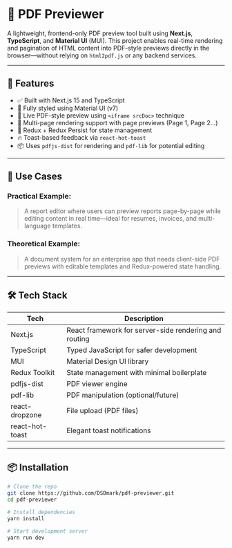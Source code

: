 # 📄 PDF Previewer

A lightweight, frontend-only PDF preview tool built using **Next.js**, **TypeScript**, and **Material UI** (MUI). This project enables real-time rendering and pagination of HTML content into PDF-style previews directly in the browser—without relying on `html2pdf.js` or any backend services.

---

## 🚀 Features

- ✅ Built with Next.js 15 and TypeScript
- 🎨 Fully styled using Material UI (v7)
- 📄 Live PDF-style preview using `<iframe srcDoc>` technique
- 🔁 Multi-page rendering support with page previews (Page 1, Page 2...)
- 🧠 Redux + Redux Persist for state management
- 🔥 Toast-based feedback via `react-hot-toast`
- 📦 Uses `pdfjs-dist` for rendering and `pdf-lib` for potential editing

---

## 🧠 Use Cases

### Practical Example:
> A report editor where users can preview reports page-by-page while editing content in real time—ideal for resumes, invoices, and multi-language templates.

### Theoretical Example:
> A document system for an enterprise app that needs client-side PDF previews with editable templates and Redux-powered state handling.

---

## 🛠️ Tech Stack

| Tech           | Description |
|----------------|-------------|
| Next.js        | React framework for server-side rendering and routing |
| TypeScript     | Typed JavaScript for safer development |
| MUI            | Material Design UI library |
| Redux Toolkit  | State management with minimal boilerplate |
| pdfjs-dist     | PDF viewer engine |
| pdf-lib        | PDF manipulation (optional/future) |
| react-dropzone | File upload (PDF files) |
| react-hot-toast| Elegant toast notifications |

---

## 📦 Installation

```bash
# Clone the repo
git clone https://github.com/DSDmark/pdf-previewer.git
cd pdf-previewer

# Install dependencies
yarn install

# Start development server
yarn run dev
```
